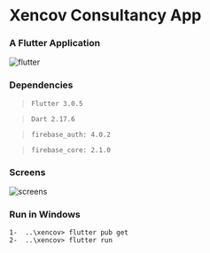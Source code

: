 # Xencov Consultancy App
### A Flutter Application


![flutter](https://user-images.githubusercontent.com/59501811/195680567-1fdfd454-27bf-4583-aab0-4f8b51bf6fbc.png)

### Dependencies

>```Flutter 3.0.5 ```

>```Dart 2.17.6 ```

>```firebase_auth: 4.0.2 ```

>```firebase_core: 2.1.0 ```

### Screens

![screens](https://user-images.githubusercontent.com/59501811/197410770-bd8f98c3-ec49-4c1e-beac-359904592334.png)

### Run in Windows
    1-  ..\xencov> flutter pub get
    2-  ..\xencov> flutter run
